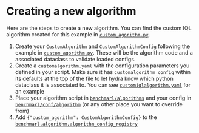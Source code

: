 
# Creating a new algorithm

Here are the steps to create a new algorithm. You can find the custom IQL algorithm
created for this example in [`custom_agorithm.py`](custom_algorithm.py).

1. Create your `CustomAlgorithm` and `CustomAlgorithmConfig` following the example
in [`custom_agorithm.py`](custom_algorithm.py). These will be the algorithm code
and a associated dataclass to validate loaded configs.
2. Create a `customalgorithm.yaml` with the configuration parameters you defined 
in your script. Make sure it has `customalgorithm_config` within its defaults at 
the top of the file to let hydra know which python dataclass it is 
associated to. You can see [`customiqlalgorithm.yaml`](customiqlalgorithm.yaml)
for an example
3. Place your algorithm script in [`benchmarl/algorithms`](../../../benchmarl/algorithms) and 
your config in [`benchmarl/conf/algorithm`](../../../benchmarl/conf/algorithm) (or any other place you want to 
override from)
4. Add `{"custom_agorithm": CustomAlgorithmConfig}` to the [`benchmarl.algorithm.algorithm_config_registry`](../../../benchmarl/algorithms/__init__.py)
